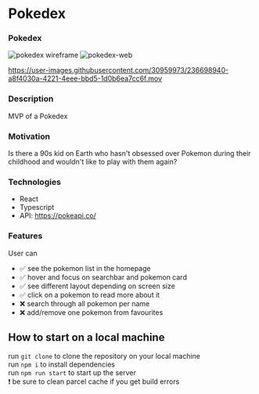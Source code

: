 # Pokedex

### Pokedex
![pokedex wireframe](https://user-images.githubusercontent.com/30959973/235921629-f565ee3a-c12d-43f3-82de-da3689cafc69.png)
![pokedex-web](https://user-images.githubusercontent.com/30959973/236698909-5b3f62c9-920e-477e-80fa-329bd93b6d04.png)

https://user-images.githubusercontent.com/30959973/236698940-a8f4030a-4221-4eee-bbd5-1d0b6ea7cc6f.mov

### Description
MVP of a Pokedex

### Motivation
Is there a 90s kid on Earth who hasn't obsessed over Pokemon during their childhood and wouldn't like to play with them again?

### Technologies
- React
- Typescript
- API: https://pokeapi.co/

### Features
User can
- :white_check_mark: see the pokemon list in the homepage
- :white_check_mark: hover and focus on searchbar and pokemon card
- :white_check_mark: see different layout depending on screen size
- :white_check_mark: click on a pokemon to read more about it
- :x: search through all pokemon per name
- :x: add/remove one pokemon from favourites

## How to start on a local machine
run `git clone` to clone the repository on your local machine <br/>
run `npm i` to install dependencies <br/>
run `npm run start` to start up the server <br/>
:exclamation: be sure to clean parcel cache if you get build errors
